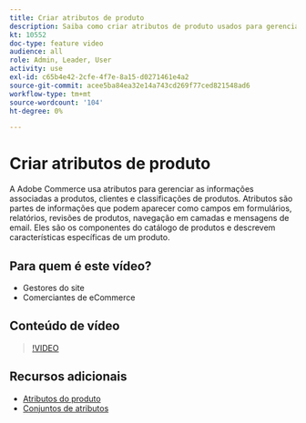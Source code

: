 ```yaml
---
title: Criar atributos de produto
description: Saiba como criar atributos de produto usados para gerenciar informações associadas a produtos, clientes e classificações de produtos.
kt: 10552
doc-type: feature video
audience: all
role: Admin, Leader, User
activity: use
exl-id: c65b4e42-2cfe-4f7e-8a15-d0271461e4a2
source-git-commit: acee5ba84ea32e14a743cd269f77ced821548ad6
workflow-type: tm+mt
source-wordcount: '104'
ht-degree: 0%

---
```


# Criar atributos de produto

A Adobe Commerce usa atributos para gerenciar as informações associadas a produtos, clientes e classificações de produtos. Atributos são partes de informações que podem aparecer como campos em formulários, relatórios, revisões de produtos, navegação em camadas e mensagens de email. Eles são os componentes do catálogo de produtos e descrevem características específicas de um produto.

## Para quem é este vídeo?

- Gestores do site
- Comerciantes de eCommerce

## Conteúdo de vídeo

>[!VIDEO](https://video.tv.adobe.com/v/343749?quality=12&learn=on)

## Recursos adicionais

- [Atributos do produto](https://docs.magento.com/user-guide/catalog/product-attributes.html)
- [Conjuntos de atributos](https://docs.magento.com/user-guide/stores/attribute-sets.html)
